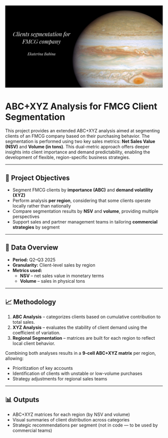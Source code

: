 ![Matrix](Title_photo.png)

# ABC+XYZ Analysis for FMCG Client Segmentation

This project provides an extended ABC+XYZ analysis aimed at segmenting clients of an FMCG company based on their purchasing behavior. The segmentation is performed using two key sales metrics: **Net Sales Value (NSV)** and **Volume (in tons)**. This dual-metric approach offers deeper insights into client importance and demand predictability, enabling the development of flexible, region-specific business strategies.

---

## 🧩 Project Objectives

- Segment FMCG clients by **importance (ABC)** and **demand volatility (XYZ)**
- Perform analysis **per region**, considering that some clients operate locally rather than nationally
- Compare segmentation results by **NSV** and **volume**, providing multiple perspectives
- Support sales and partner management teams in tailoring **commercial strategies** by segment

---

## 📅 Data Overview

- **Period:** Q2–Q3 2025
- **Granularity:** Client-level sales by region
- **Metrics used:**
  - **NSV** – net sales value in monetary terms
  - **Volume** – sales in physical tons

---

## 📈 Methodology

1. **ABC Analysis** – categorizes clients based on cumulative contribution to total sales.
2. **XYZ Analysis** – evaluates the stability of client demand using the coefficient of variation.
3. **Regional Segmentation** – matrices are built for each region to reflect local client behavior.

Combining both analyses results in a **9-cell ABC+XYZ matrix** per region, allowing:
- Prioritization of key accounts
- Identification of clients with unstable or low-volume purchases
- Strategy adjustments for regional sales teams

---

## 📊 Outputs

- ABC+XYZ matrices for each region (by NSV and volume)
- Visual summaries of client distribution across categories
- Strategic recommendations per segment (not in code — to be used by commercial teams)
